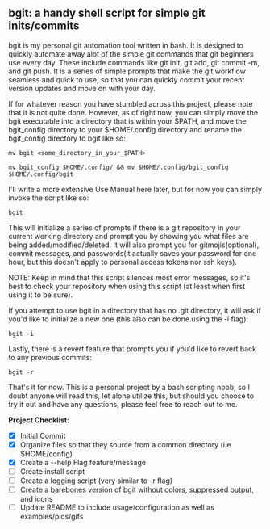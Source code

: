 ## bgit: a handy shell script for simple git inits/commits

bgit is my personal git automation tool written in bash. It is designed to quickly automate away alot of the simple git commands that git beginners use every day. These include commands like git init, git add, git commit -m, and git push. It is a series of simple prompts that make the git workflow seamless and quick to use, so that you can quickly commit your recent version updates and move on with your day.

If for whatever reason you have stumbled across this project, please note that it is not quite done. However, as of right now, you can simply move the bgit executable into a directory that is within your $PATH, and move the bgit_config directory to your $HOME/.config directory and rename the bgit_config directory to bgit like so:

`mv bgit <some_directory_in_your_$PATH>`

`mv bgit_config $HOME/.config/ && mv $HOME/.config/bgit_config $HOME/.config/bgit`

I'll write a more extensive Use Manual here later, but for now you can simply invoke the script like so:

`bgit`

This will initialize a series of prompts if there is a git repository in your current working directory and prompt you by showing you what files are being added/modified/deleted. It will also prompt you for gitmojis(optional), commit messages, and passwords(it actually saves your password for one hour, but this doesn't apply to personal access tokens nor ssh keys).

NOTE: Keep in mind that this script silences most error messages, so it's best to check your repository when using this script (at least when first using it to be sure).

If you attempt to use bgit in a directory that has no .git directory, it will ask if you'd like to initialize a new one (this also can be done using the -i flag):

`bgit -i`

Lastly, there is a revert feature that prompts you if you'd like to revert back to any previous commits:

`bgit -r`

That's it for now. This is a personal project by a bash scripting noob, so I doubt anyone will read this, let alone utilize this, but should you choose to try it out and have any questions, please feel free to reach out to me.

__Project Checklist:__

- [x] Initial Commit
- [x] Organize files so that they source from a common directory (i.e $HOME/config)
- [x] Create a --help Flag feature/message
- [ ] Create install script
- [ ] Create a logging script (very similar to -r flag)
- [ ] Create a barebones version of bgit without colors, suppressed output, and icons
- [ ] Update README to include usage/configuration as well as examples/pics/gifs
